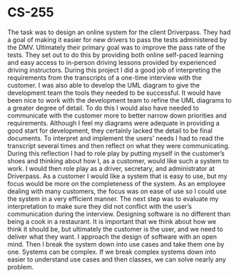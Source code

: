 # CS-255
The task was to design an online system for the client Driverpass. They had a goal of making it easier for new drivers to pass the tests administered by the DMV. Ultimately their primary goal was to improve the pass rate of the tests. They set out to do this by providing both online self-paced learning and easy access to in-person driving lessons provided by experienced driving instructors.
During this project I did a good job of interpreting the requirements from the transcripts of a one-time interview with the customer. I was also able to develop the UML diagram to give the development team the tools they needed to be successful. 
It would have been nice to work with the development team to refine the UML diagrams to a greater degree of detail. To do this I would also have needed to communicate with the customer more to better narrow down priorities and requirements. Although I feel my diagrams were adequate in providing a good start for development, they certainly lacked the detail to be final documents. 
To interpret and implement the users’ needs I had to read the transcript several times and then reflect on what they were communicating. During this reflection I had to role play by putting myself in the customer’s shoes and thinking about how I, as a customer, would like such a system to work. I would then role play as a driver, secretary, and administrator at Driverpass. As a customer I would like a system that is easy to use, but my focus would be more on the completeness of the system. As an employee dealing with many customers, the focus was on ease of use so I could use the system in a very efficient manner. The next step was to evaluate my interpretation to make sure they did not conflict with the user’s communication during the interview. Designing software is no different than being a cook in a restaurant. It is important that we think about how we think it should be, but ultimately the customer is the user, and we need to deliver what they want.
I approach the design of software with an open mind. Then I break the system down into use cases and take them one by one. Systems can be complex. If we break complex systems down into easier to understand use cases and then classes, we can solve nearly any problem.



